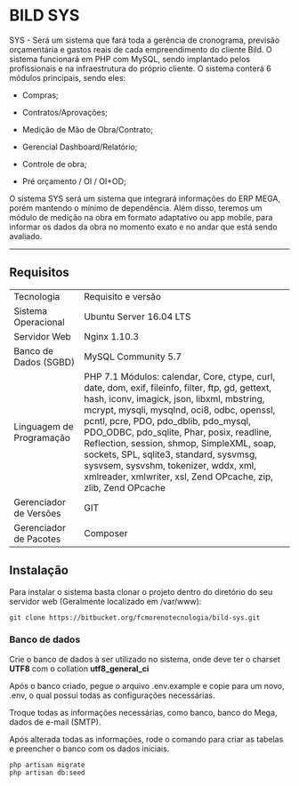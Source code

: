 # BILD SYS

SYS - Será um sistema que fará toda a gerência de cronograma, previsão orçamentária e gastos reais de cada empreendimento do cliente Bild.
O sistema funcionará em PHP com MySQL, sendo implantado pelos profissionais e na infraestrutura do próprio cliente.
O sistema conterá 6 módulos principais, sendo eles:

* Compras;

* Contratos/Aprovações;

* Medição de Mão de Obra/Contrato;

* Gerencial Dashboard/Relatório;

* Controle de obra;

* Pré orçamento / OI / OI+OD;

O sistema SYS será um sistema que integrará informações do ERP MEGA, porém mantendo o mínimo de dependência. Além disso, teremos um módulo de medição na obra em formato adaptativo ou app mobile, para informar os dados da obra no momento exato e no andar que está sendo avaliado.



----------------------------------------------------


## Requisitos

<table>
  <tr>
    <td>Tecnologia</td>
    <td>Requisito e versão</td>
  </tr>
  <tr>
    <td>Sistema Operacional</td>
    <td>Ubuntu Server 16.04 LTS</td>
  </tr>
  <tr>
    <td>Servidor Web</td>
    <td>Nginx 1.10.3</td>
  </tr>
  <tr>
    <td>Banco de Dados (SGBD)</td>
    <td>MySQL Community 5.7</td>
  </tr>
  <tr>
    <td>Linguagem de Programação</td>
    <td>PHP 7.1
Módulos: calendar, Core, ctype, curl, date, dom, exif, fileinfo, filter, ftp, gd, gettext, hash, iconv, imagick, json, libxml, mbstring, mcrypt, mysqli, mysqlnd, oci8, odbc, openssl, pcntl, pcre, PDO, pdo_dblib, pdo_mysql, PDO_ODBC, pdo_sqlite, Phar, posix, readline, Reflection, session, shmop, SimpleXML, soap, sockets, SPL, sqlite3, standard, sysvmsg, sysvsem, sysvshm, tokenizer, wddx, xml, xmlreader, xmlwriter, xsl, Zend OPcache, zip, zlib, Zend OPcache</td>
  </tr>
  <tr>
    <td>Gerenciador de Versões</td>
    <td>GIT</td>
  </tr>
  <tr>
    <td>Gerenciador de Pacotes</td>
    <td>Composer</td>
  </tr>
</table>

## Instalação

Para instalar o sistema basta clonar o projeto dentro do diretório do seu servidor web (Geralmente localizado em /var/www):


```
git clone https://bitbucket.org/fcmorenotecnologia/bild-sys.git
```

### Banco de dados

Crie o banco de dados à ser utilizado no sistema, onde deve ter o charset **UTF8** com o collation **utf8_general_ci**

Após o banco criado, pegue o arquivo .env.example e copie para um novo, .env, o qual possui todas as configurações necessárias.

Troque todas as informações necessárias, como banco, banco do Mega, dados de e-mail (SMTP).

Após alterada todas as informações, rode o comando para criar as tabelas e preencher o banco com os dados iniciais.

```
php artisan migrate
php artisan db:seed
```
